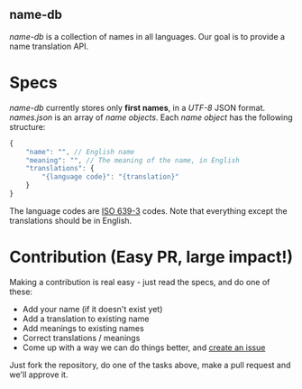 ## name-db
*name-db* is a collection of names in all languages. Our goal is to provide a name translation API.

# Specs
*name-db* currently stores only **first names**, in a *UTF-8* JSON format.
*names.json* is an array of *name objects*. Each *name object* has the following structure:

```js
{
    "name": "", // English name
    "meaning": "", // The meaning of the name, in English
    "translations": {
        "{language code}": "{translation}" 
    }
}
``` 

The language codes are [ISO 639-3](https://en.wikipedia.org/wiki/List_of_ISO_639-1_codes) codes.
Note that everything except the translations should be in English.

# Contribution (Easy PR, large impact!)
Making a contribution is real easy - just read the specs, and do one of these:
- Add your name (if it doesn't exist yet)
- Add a translation to existing name
- Add meanings to existing names
- Correct translations / meanings
- Come up with a way we can do things better, and [create an issue](https://github.com/bluzi/name-db/issues)

Just fork the repository, do one of the tasks above, make a pull request and we'll approve it.